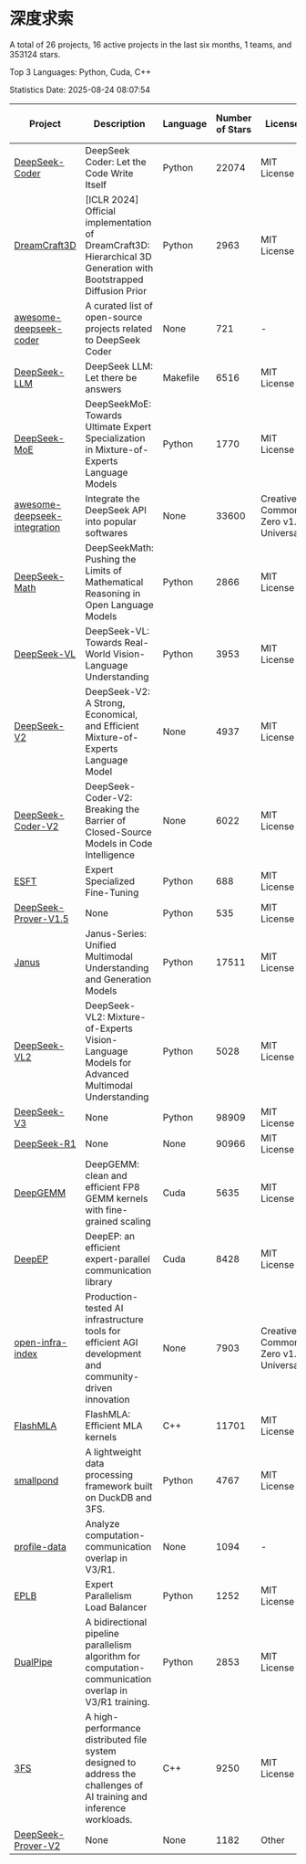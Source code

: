 # 深度求索

A total of 26 projects, 16 active projects in the last six months, 1 teams, and 353124 stars.

Top 3 Languages: Python, Cuda, C++

Statistics Date: 2025-08-24 08:07:54

| Project | Description | Language | Number of Stars | License | Creation Date | Last Updated Date | Last Pushed Date |
| --- | --- | --- | --- | --- | --- | --- | --- |
| [DeepSeek-Coder](https://github.com/deepseek-ai/DeepSeek-Coder) | DeepSeek Coder: Let the Code Write Itself | Python | 22074 | MIT License | 2023-10-20 | 2025-08-24 | 2024-05-21 |
| [DreamCraft3D](https://github.com/deepseek-ai/DreamCraft3D) | [ICLR 2024] Official implementation of DreamCraft3D: Hierarchical 3D Generation with Bootstrapped Diffusion Prior | Python | 2963 | MIT License | 2023-10-23 | 2025-08-23 | 2025-04-22 |
| [awesome-deepseek-coder](https://github.com/deepseek-ai/awesome-deepseek-coder) | A curated list of open-source projects related to DeepSeek Coder | None | 721 | - | 2023-11-06 | 2025-08-24 | 2024-04-03 |
| [DeepSeek-LLM](https://github.com/deepseek-ai/DeepSeek-LLM) | DeepSeek LLM: Let there be answers | Makefile | 6516 | MIT License | 2023-11-29 | 2025-08-24 | 2024-02-04 |
| [DeepSeek-MoE](https://github.com/deepseek-ai/DeepSeek-MoE) | DeepSeekMoE: Towards Ultimate Expert Specialization in Mixture-of-Experts Language Models | Python | 1770 | MIT License | 2024-01-02 | 2025-08-23 | 2024-01-16 |
| [awesome-deepseek-integration](https://github.com/deepseek-ai/awesome-deepseek-integration) | Integrate the DeepSeek API into popular softwares | None | 33600 | Creative Commons Zero v1.0 Universal | 2024-01-11 | 2025-08-24 | 2025-05-13 |
| [DeepSeek-Math](https://github.com/deepseek-ai/DeepSeek-Math) | DeepSeekMath: Pushing the Limits of Mathematical Reasoning in Open Language Models | Python | 2866 | MIT License | 2024-02-05 | 2025-08-23 | 2024-04-15 |
| [DeepSeek-VL](https://github.com/deepseek-ai/DeepSeek-VL) | DeepSeek-VL: Towards Real-World Vision-Language Understanding | Python | 3953 | MIT License | 2024-03-07 | 2025-08-20 | 2024-04-24 |
| [DeepSeek-V2](https://github.com/deepseek-ai/DeepSeek-V2) | DeepSeek-V2: A Strong, Economical, and Efficient Mixture-of-Experts Language Model | None | 4937 | MIT License | 2024-04-22 | 2025-08-20 | 2024-09-25 |
| [DeepSeek-Coder-V2](https://github.com/deepseek-ai/DeepSeek-Coder-V2) | DeepSeek-Coder-V2: Breaking the Barrier of Closed-Source Models in Code Intelligence | None | 6022 | MIT License | 2024-06-14 | 2025-08-24 | 2024-09-24 |
| [ESFT](https://github.com/deepseek-ai/ESFT) | Expert Specialized Fine-Tuning | Python | 688 | MIT License | 2024-07-04 | 2025-08-23 | 2025-05-22 |
| [DeepSeek-Prover-V1.5](https://github.com/deepseek-ai/DeepSeek-Prover-V1.5) | None | Python | 535 | MIT License | 2024-08-15 | 2025-08-24 | 2024-08-16 |
| [Janus](https://github.com/deepseek-ai/Janus) | Janus-Series: Unified Multimodal Understanding and Generation Models | Python | 17511 | MIT License | 2024-10-18 | 2025-08-24 | 2025-02-01 |
| [DeepSeek-VL2](https://github.com/deepseek-ai/DeepSeek-VL2) | DeepSeek-VL2: Mixture-of-Experts Vision-Language Models for Advanced Multimodal Understanding | Python | 5028 | MIT License | 2024-12-13 | 2025-08-23 | 2025-02-26 |
| [DeepSeek-V3](https://github.com/deepseek-ai/DeepSeek-V3) | None | Python | 98909 | MIT License | 2024-12-26 | 2025-08-24 | 2025-06-27 |
| [DeepSeek-R1](https://github.com/deepseek-ai/DeepSeek-R1) | None | None | 90966 | MIT License | 2025-01-20 | 2025-08-24 | 2025-06-27 |
| [DeepGEMM](https://github.com/deepseek-ai/DeepGEMM) | DeepGEMM: clean and efficient FP8 GEMM kernels with fine-grained scaling | Cuda | 5635 | MIT License | 2025-02-13 | 2025-08-24 | 2025-08-22 |
| [DeepEP](https://github.com/deepseek-ai/DeepEP) | DeepEP: an efficient expert-parallel communication library | Cuda | 8428 | MIT License | 2025-02-17 | 2025-08-24 | 2025-08-19 |
| [open-infra-index](https://github.com/deepseek-ai/open-infra-index) | Production-tested AI infrastructure tools for efficient AGI development and community-driven innovation | None | 7903 | Creative Commons Zero v1.0 Universal | 2025-02-21 | 2025-08-24 | 2025-05-15 |
| [FlashMLA](https://github.com/deepseek-ai/FlashMLA) | FlashMLA: Efficient MLA kernels | C++ | 11701 | MIT License | 2025-02-21 | 2025-08-24 | 2025-08-14 |
| [smallpond](https://github.com/deepseek-ai/smallpond) | A lightweight data processing framework built on DuckDB and 3FS. | Python | 4767 | MIT License | 2025-02-24 | 2025-08-24 | 2025-03-05 |
| [profile-data](https://github.com/deepseek-ai/profile-data) | Analyze computation-communication overlap in V3/R1. | None | 1094 | - | 2025-02-26 | 2025-08-24 | 2025-03-21 |
| [EPLB](https://github.com/deepseek-ai/EPLB) | Expert Parallelism Load Balancer | Python | 1252 | MIT License | 2025-02-26 | 2025-08-24 | 2025-03-24 |
| [DualPipe](https://github.com/deepseek-ai/DualPipe) | A bidirectional pipeline parallelism algorithm for computation-communication overlap in V3/R1 training. | Python | 2853 | MIT License | 2025-02-26 | 2025-08-24 | 2025-03-10 |
| [3FS](https://github.com/deepseek-ai/3FS) |  A high-performance distributed file system designed to address the challenges of AI training and inference workloads.  | C++ | 9250 | MIT License | 2025-02-27 | 2025-08-24 | 2025-08-22 |
| [DeepSeek-Prover-V2](https://github.com/deepseek-ai/DeepSeek-Prover-V2) | None | None | 1182 | Other | 2025-04-30 | 2025-08-24 | 2025-07-18 |
